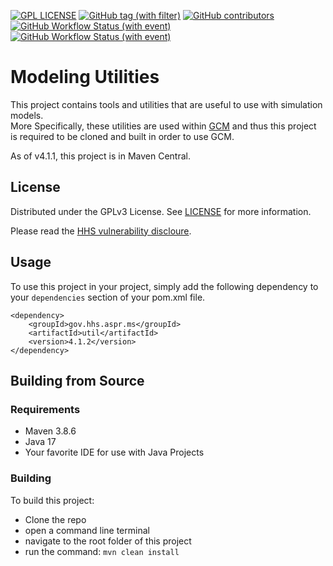 [![GPL LICENSE][license-shield]][license-url]
[![GitHub tag (with filter)][tag-shield]][tag-url]
[![GitHub contributors][contributors-shield]][contributors-url]
[![GitHub Workflow Status (with event)][dev-build-shield]][dev-build-url]
[![GitHub Workflow Status (with event)][build-shield]][build-url]

# Modeling Utilities
This project contains tools and utilities that are useful to use with simulation models.  
More Specifically, these utilities are used within [GCM](https://github.com/HHS/ASPR-8) and thus this project is required to be cloned and built in order to use GCM.

As of v4.1.1, this project is in Maven Central.

## License
Distributed under the GPLv3 License. See [LICENSE](LICENSE) for more information.

Please read the [HHS vulnerability discloure](https://www.hhs.gov/vulnerability-disclosure-policy/index.html).

## Usage
To use this project in your project, simply add the following dependency to your `dependencies` section of your pom.xml file.
```
<dependency>
    <groupId>gov.hhs.aspr.ms</groupId>
    <artifactId>util</artifactId>
    <version>4.1.2</version>
</dependency>
```
## Building from Source

### Requirements
- Maven 3.8.6
- Java 17
- Your favorite IDE for use with Java Projects

### Building
To build this project:
- Clone the repo
- open a command line terminal
- navigate to the root folder of this project
- run the command: `mvn clean install`

<!-- MARKDOWN LINKS & IMAGES -->
[contributors-shield]: https://img.shields.io/github/contributors/HHS/ASPR-ms-util
[contributors-url]: https://github.com/HHS/ASPR-ms-util/graphs/contributors
[tag-shield]: https://img.shields.io/github/v/tag/HHS/ASPR-ms-util
[tag-url]: https://github.com/HHS/ASPR-8/releases/tag/latest
[license-shield]: https://img.shields.io/github/license/HHS/ASPR-ms-util
[license-url]: LICENSE
[dev-build-shield]: https://img.shields.io/github/actions/workflow/status/HHS/ASPR-ms-util/dev_build.yml?label=dev-build
[dev-build-url]: https://github.com/HHS/ASPR-ms-util/actions/workflows/dev_build.yml
[build-shield]: https://img.shields.io/github/actions/workflow/status/HHS/ASPR-ms-util/release_build.yml?label=release-build
[build-url]: https://github.com/HHS/ASPR-ms-util/actions/workflows/release_build.yml.yml